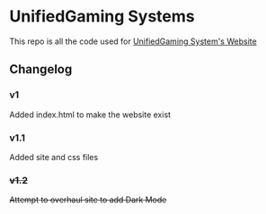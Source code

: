 # UnifiedGaming Systems

This repo is all the code used for [UnifiedGaming System's Website](https://unifiedgaming-systems.mazeymoos.com)

## Changelog
### v1
Added index.html to make the website exist
### v1.1
Added site and css files

### ~~v1.2~~
~~Attempt to overhaul site to add Dark Mode~~